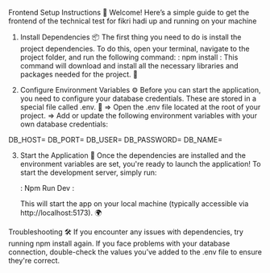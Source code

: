 Frontend Setup Instructions 🚀
Welcome! Here’s a simple guide to get the frontend of the technical test for fikri hadi up and running on your machine  
1.  Install Dependencies 📦
The first thing you need to do is install the project dependencies. To do this, open your terminal, navigate to the project folder, and run the following command:
: npm install : 
This command will download and install all the necessary libraries and packages needed for the project. 🔽

2. Configure Environment Variables ⚙️
   Before you can start the application, you need to configure your database credentials. These are stored in a special file called .env. 🔑
   => Open the .env file located at the root of your project.
   => Add or update the following environment variables with your own database credentials:

  DB_HOST=<your-database-host>
  DB_PORT=<your-database-port>
  DB_USER=<your-database-username>
  DB_PASSWORD=<your-database-password>
  DB_NAME=<your-database-name>

3. Start the Application 🚀
   Once the dependencies are installed and the environment variables are set, you're ready to launch the application! To start the development server, simply run:

   : Npm Run Dev :

   This will start the app on your local machine (typically accessible via http://localhost:5173). 🌍


Troubleshooting 🛠️
If you encounter any issues with dependencies, try running npm install again.
If you face problems with your database connection, double-check the values you’ve added to the .env file to ensure they're correct.
  
